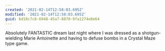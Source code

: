 ```yaml
---
created: '2021-02-14T12:58:03.695Z'
modified: '2021-02-14T12:58:03.695Z'
guid: 6d18c7c8-6948-45a7-8870-8fa1274e8e64
---
```

Absolutely FANTASTIC dream last night where I was dressed as a shotgun-wielding Marie Antoinette and having to defuse bombs in a Crystal Maze type game.
